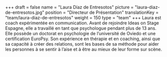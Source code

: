 +++
draft			= false
name			= "Laura Díaz de Entresotos"
picture			= "laura-diaz-de-entresotos.jpg"
position	 	= "Directeur de Présentation"
translationKey	= "team/laura-diaz-de-entresotos"
weight			= 150
type			= "team"
+++
Laura est coach expérimentée en communication. Avant de rejoindre Ideas on Stage Espagne, elle a travaillé en tant que psychologue pendant plus de 13 ans. Elle possède un doctorat en psychologie de l’université de Oviedo et une certification EuroPsy. Son expérience en thérapie et en coaching, ainsi que sa capacité à créer des relations, sont les bases de sa méthode pour aider les personnes à se sentir à l’aise et à être au mieux de leur forme sur scène.